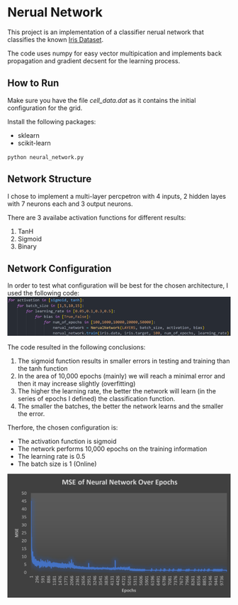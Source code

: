 # Nerual Network
This project is an implementation of a classifier nerual network that classifies the known <a href="https://en.wikipedia.org/wiki/Iris_flower_data_set">Iris Dataset</a>.

The code uses numpy for easy vector multipication and implements back propagation and gradient decsent for the learning process.

## How to Run

Make sure you have the file *cell_data.dat* as it contains the initial configuration for the grid.

Install the following packages:
- sklearn
- scikit-learn

`` python neural_network.py ``

## Network Structure
I chose to implement a multi-layer percpetron with 4 inputs, 2 hidden layes with 7 neurons each and 3 output neurons.

There are 3 availabe activation functions for different results:
1. TanH
2. Sigmoid
3. Binary

## Network Configuration
In order to test what configuration will be best for the chosen architecture, I used the following code:
<img src="code.png" alt="Configuration Testing Code">

The code resulted in the following conclusions:
1. The sigmoid function results in smaller errors in testing and training than the tanh function
2. In the area of 10,000 epochs (mainly) we will reach a minimal error and then it may increase slightly (overfitting)
3. The higher the learning rate, the better the network will learn (in the series of epochs I defined) the classification function.
4. The smaller the batches, the better the network learns and the smaller the error.

Therfore, the chosen configuration is: 
- The activation function is sigmoid
- The network performs 10,000 epochs on the training information
- The learning rate is 0.5
- The batch size is 1 (Online)


<img src="result.png" alt="Testing Code">